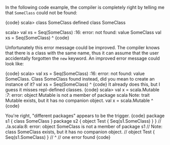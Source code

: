 In the following code example, the compiler is completely right by telling me that `SomeClass` could not be found:

{code}
scala> class SomeClass
defined class SomeClass

scala> val xs = Seq(SomeClass)
<console>:16: error: not found: value SomeClass
       val xs = Seq(SomeClass)
                    ^
{code}

Unfortunately this error message could be improved. The compiler knows that there is a class with the same name, thus it can assume that the user accidentally forgotten the `new` keyword. An improved error message could look like:

{code}
scala> val xs = Seq(SomeClass)
<console>:16: error: not found: value SomeClass. Class SomeClass found instead, did you mean to create an instance of it?
       val xs = Seq(SomeClass)
                    ^
{code}
It already does this, but I guess it misses repl-defined classes.
{code}
scala> val x = scala.Mutable
<console>:7: error: object Mutable is not a member of package scala
Note: trait Mutable exists, but it has no companion object.
       val x = scala.Mutable
                     ^
{code}

You're right, "different packages" appears to be the trigger.
{code}
package s1 {
  class SomeClass
}
package s2 {
  object Test { Seq(s1.SomeClass) }
}
// ./a.scala:8: error: object SomeClass is not a member of package s1
// Note: class SomeClass exists, but it has no companion object.
//   object Test { Seq(s1.SomeClass) }
//                        ^
// one error found
{code}
